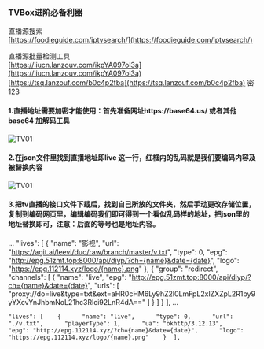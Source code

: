 ### TVBox进阶必备利器 

直播源搜索  
[https://foodieguide.com/iptvsearch/](https://foodieguide.com/iptvsearch/)  

直播源批量检测工具  
[https://liucn.lanzouv.com/ikpYA097ol3a](https://liucn.lanzouv.com/ikpYA097ol3a)  
[https://tsq.lanzouf.com/b0c4p2fba](https://tsq.lanzouf.com/b0c4p2fba) 密 123  

#### 1.直播地址需要加密才能使用：首先准备网址https://base64.us/ 或者其他base64 加解码工具
![TV01](https://liu673cn.github.io/box/sub/img/tv01.jpg) <br />

#### 2.在json文件里找到直播地址即live 这一行，红框内的乱码就是我们要编码内容及被替换内容

![TV01](https://liu673cn.github.io/box/sub/img/tv02.jpg) <br />
#### 3.把tv直播的接口文件下载后，找到自己所放的文件夹，然后手动更改存储位置，复制到编码网页里，编辑编码我们即可得到一个看似乱码样的地址，把json里的地址替换即可，注意：后面的等号也是地址内容。

...
  "lives": [
    {
      "name": "影视",
      "url": "https://agit.ai/leevi/duo/raw/branch/master/v.txt",
      "type": 0,
      "epg": "http://epg.51zmt.top:8000/api/diyp/?ch={name}&date={date}",
      "logo": "https://epg.112114.xyz/logo/{name}.png"
    },
    {
      "group": "redirect",
      "channels": [
        {
          "name": "live",
          "epg": "http://epg.51zmt.top:8000/api/diyp/?ch={name}&date={date}",
          "urls": [
            "proxy://do=live&type=txt&ext=aHR0cHM6Ly9hZ2l0LmFpL2xlZXZpL2R1by9yYXcvYnJhbmNoL21hc3Rlci92LnR4dA=="
          ]
        }
      ]
    }
  ],
...

    "lives": [    {      "name": "live",      "type": 0,      "url": "./v.txt",      "playerType": 1,      "ua": "okhttp/3.12.13",      "epg": "http://epg.112114.xyz/?ch={name}&date={date}",      "logo": "https://epg.112114.xyz/logo/{name}.png"    }  ],
